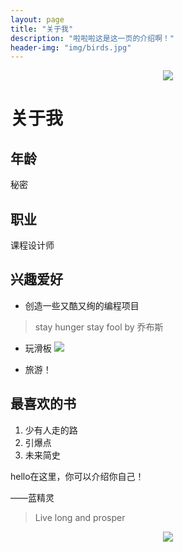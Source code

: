 ```yaml
---
layout: page
title: "关于我"
description: "啦啦啦这是这一页的介绍啊！"
header-img: "img/birds.jpg"
---
```


<center>
    <p><img src="https://timgsa.baidu.com/timg?image&quality=80&size=b9999_10000&sec=1509860055100&di=94737be380c453c16e4b06033671c765&imgtype=0&src=http%3A%2F%2Fimg2.ctoutiao.com%2Fuploads%2F2017%2F05%2F16%2F0639dfb80069678cfd405deb2d28a39d.jpg" align="center"></p>
</center>

# 关于我

## 年龄
秘密

## 职业
课程设计师

## 兴趣爱好
* 创造一些又酷又绚的编程项目
> stay hunger stay fool by 乔布斯

* 玩滑板
![](https://timgsa.baidu.com/timg?image&quality=80&size=b9999_10000&sec=1509861171092&di=d9f56df3293109787b4c9fb55ed99032&imgtype=0&src=http%3A%2F%2Fimages.vsuch.com%2Fhome%2Fupload%2Fbrand_topic%2FCR-c2CICsuH2IeR.jpg)

* 旅游！

## 最喜欢的书
1. 少有人走的路
2. 引爆点
3. 未来简史


hello在这里，你可以介绍你自己！

——蓝精灵


> Live long and prosper

<center>
    <p><img src="http://dreamofbook.qiniudn.com/hacker.png" align="center"></p>
</center>
